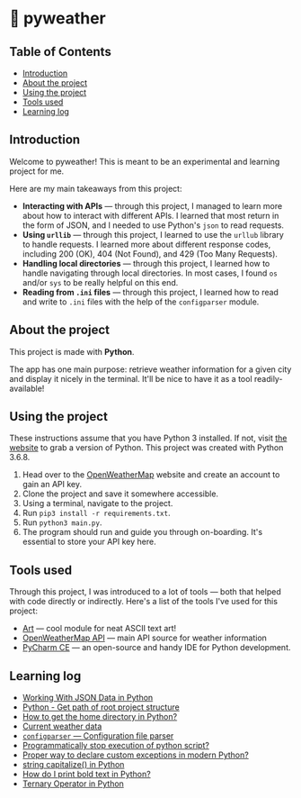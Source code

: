 # 🔆 pyweather

## Table of Contents
- [Introduction](#introduction)
- [About the project](#about-the-project)
- [Using the project](#using-the-project)
- [Tools used](#tools-used)
- [Learning log](#learning-log)

## Introduction
Welcome to pyweather! This is meant to be an experimental and learning project for me. 

Here are my main takeaways from this project:

- **Interacting with APIs** — through this project, I managed to learn more about how to interact with different APIs. I learned that most return in the form of JSON, and I needed to use Python's `json` to read requests.
- **Using `urllib`** — through this project, I learned to use the `urllub` library to handle requests. I learned more about different response codes, including 200 (OK), 404 (Not Found), and 429 (Too Many Requests).
- **Handling local directories** — through this project, I learned how to handle navigating through local directories. In most cases, I found `os` and/or `sys` to be really helpful on this end.
- **Reading from `.ini` files** — through this project, I learned how to read and write to `.ini` files with the help of the `configparser` module.

## About the project
This project is made with **Python**.

The app has one main purpose: retrieve weather information for a given city and display it nicely in the terminal. It'll be nice to have it as a tool readily-available!

## Using the project
These instructions assume that you have Python 3 installed. If not, visit [the website](https://python.org) to grab a version of Python. This project was created with Python 3.6.8.

1. Head over to the [OpenWeatherMap](https://openweathermap.org) website and create an account to gain an API key.
2. Clone the project and save it somewhere accessible.
3. Using a terminal, navigate to the project.
4. Run `pip3 install -r requirements.txt`.
5. Run `python3 main.py`.
6. The program should run and guide you through on-boarding. It's essential to store your API key here.

## Tools used
Through this project, I was introduced to a lot of tools — both that helped with code directly or indirectly. Here's a list of the tools I've used for this project:

- [Art](https://pypi.org/project/art/) — cool module for neat ASCII text art!
- [OpenWeatherMap API](https://openweathermap.org/api) — main API source for weather information
- [PyCharm CE](https://www.jetbrains.com/pycharm/) — an open-source and handy IDE for Python development.

## Learning log
- [Working With JSON Data in Python](https://realpython.com/python-json/)
- [Python - Get path of root project structure](https://stackoverflow.com/questions/25389095/python-get-path-of-root-project-structure)
- [How to get the home directory in Python?](https://stackoverflow.com/questions/4028904/how-to-get-the-home-directory-in-python)
- [Current weather data](https://openweathermap.org/current)
- [`configparser` — Configuration file parser](https://docs.python.org/3/library/configparser.html)
- [Programmatically stop execution of python script?](https://stackoverflow.com/questions/543309/programmatically-stop-execution-of-python-script)
- [Proper way to declare custom exceptions in modern Python?](https://stackoverflow.com/questions/1319615/proper-way-to-declare-custom-exceptions-in-modern-python)
- [string capitalize() in Python](https://www.geeksforgeeks.org/string-capitalize-python/)
- [How do I print bold text in Python?](https://stackoverflow.com/questions/8924173/how-do-i-print-bold-text-in-python)
- [Ternary Operator in Python](https://www.geeksforgeeks.org/ternary-operator-in-python/)